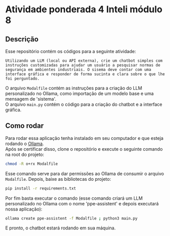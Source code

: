 # Atividade ponderada 4 Inteli módulo 8

## Descrição

Esse repositório contém os códigos para a seguinte atividade:

```
Utilizando um LLM (local ou API externa), crie um chatbot simples com instruções customizadas para ajudar um usuário a pesquisar normas de segurança em ambientes industriais. O sisema deve contar com uma interface gráfica e responder de forma sucinta e clara sobre o que lhe foi perguntado.
```

O arquivo `Modalfile` contém as instruções para a criação do LLM personalizado no Ollama, como importação de um modelo base e uma mensagem de 'sistema'.  
O arquivo `main.py` contém o código para a criação do chatbot e a interface gráfica.

## Como rodar

Para rodar essa aplicação tenha instalado em seu computador e que esteja rodando o [Ollama](https://ollama.ai/).  
Após se certificar disso, clone o repositório e execute o seguinte comando na root do projeto:

```bash
chmod -R o+rx Modalfile
```

Esse comando serve para dar permissões ao Ollama de consumir o arquivo `Modalfile`. Depois, baixe as bibliotecas do projeto:

```bash
pip install -r requirements.txt
```

Por fim basta executar o comando (esse comando criará um LLM personalizado no Ollama com o nome 'ppe-assistent' e depois executará nossa aplicação):

```bash
ollama create ppe-assistent -f Modalfile ; python3 main.py
```

E pronto, o chatbot estará rodando em sua máquina.
